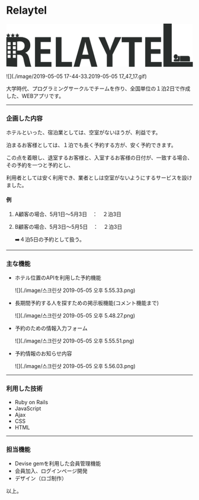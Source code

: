 # Relaytel



![](app/assets/images/releytel2_black.png)

![](./image/2019-05-05 17-44-33.2019-05-05 17_47_17.gif)

大学時代、プログラミングサークルでチームを作り、全国単位の１泊2日で作成した、WEBアプリです。

---

### 企画した内容

ホテルといった、宿泊業としては、空室がないほうが、利益です。

泊まるお客様としては、１泊でも長く予約する方が、安く予約できます。

この点を着眼し、退室するお客様と、入室するお客様の日付が、一致する場合、その予約を一つと予約とし、

利用者としては安く利用でき、業者としは空室がないようにするサービスを設けました。

#### 例

1. A顧客の場合、5月1日〜5月3日　：　２泊3日

2. B顧客の場合、5月3日〜5月5日　：　２泊3日

   ➡️４泊5日の予約として扱う。

---

### 主な機能

- ホテル位置のAPIを利用した予約機能

  ![](./image/스크린샷 2019-05-05 오후 5.55.33.png)

- 長期間予約する人を探すための掲示板機能(コメント機能まで)

  ![](./image/스크린샷 2019-05-05 오후 5.48.27.png)

- 予約のための情報入力フォーム

  ![](./image/스크린샷 2019-05-05 오후 5.55.51.png)

- 予約情報のお知らせ内容

  ![](./image/스크린샷 2019-05-05 오후 5.56.03.png)



---

### 利用した技術


- Ruby on Rails
- JavaScript
- Ajax
- CSS
- HTML

---

### 担当機能

- Devise gemを利用した会員管理機能
- 会員加入、ログインページ開発
- デザイン（ロゴ制作）



以上。

